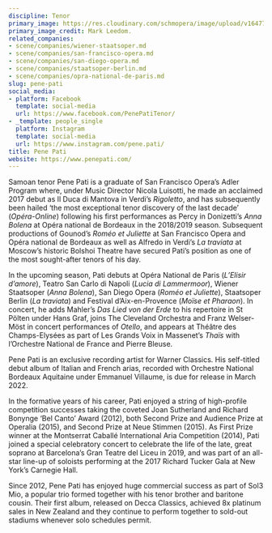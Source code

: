 ```yaml
---
discipline: Tenor
primary_image: https://res.cloudinary.com/schmopera/image/upload/v1647736133/media/2022/03/Pene_Pati_tqhxjb.jpg
primary_image_credit: Mark Leedom.
related_companies:
- scene/companies/wiener-staatsoper.md
- scene/companies/san-francisco-opera.md
- scene/companies/san-diego-opera.md
- scene/companies/staatsoper-berlin.md
- scene/companies/opra-national-de-paris.md
slug: pene-pati
social_media:
- platform: Facebook
  template: social-media
  url: https://www.facebook.com/PenePatiTenor/
- _template: people_single
  platform: Instagram
  template: social-media
  url: https://www.instagram.com/pene.pati/
title: Pene Pati
website: https://www.penepati.com/
---
```

Samoan tenor Pene Pati is a graduate of San Francisco Opera’s Adler Program where, under Music Director Nicola Luisotti, he made an acclaimed 2017 debut as Il Duca di Mantova in Verdi’s _Rigoletto_, and has subsequently been hailed ​‘the most exceptional tenor discovery of the last decade’ (_Opéra-Online_) following his first performances as Percy in Donizetti’s _Anna Bolena_ at Opéra national de Bordeaux in the 2018/2019 season. Subsequent productions of Gounod’s _Roméo et Juliette_ at San Francisco Opera and Opéra national de Bordeaux as well as Alfredo in Verdi’s _La traviata_ at Moscow’s historic Bolshoi Theatre have secured Pati’s position as one of the most sought-after tenors of his day.

In the upcoming season, Pati debuts at Opéra National de Paris (_L’Elisir d’amore_), Teatro San Carlo di Napoli (_Lucia di Lammermoor_), Wiener Staatsoper (_Anna Bolena_), San Diego Opera (_Roméo et Juliette_), Staatsoper Berlin (_La traviata_) and Festival d’Aix-en-Provence (_Moïse et Pharaon_). In concert, he adds Mahler’s _Das Lied von der Erde_ to his repertoire in St Pölten under Hans Graf, joins The Cleveland Orchestra and Franz Welser-Möst in concert performances of _Otello_, and appears at Théâtre des Champs-Elysées as part of Les Grands Voix in Massenet’s _Thaïs_ with l’Orchestre National de France and Pierre Bleuse.

Pene Pati is an exclusive recording artist for Warner Classics. His self-titled debut album of Italian and French arias, recorded with Orchestre National Bordeaux Aquitaine under Emmanuel Villaume, is due for release in March 2022.

In the formative years of his career, Pati enjoyed a string of high-profile competition successes taking the coveted Joan Sutherland and Richard Bonynge ​‘Bel Canto’ Award (2012), both Second Prize and Audience Prize at Operalia (2015), and Second Prize at Neue Stimmen (2015). As First Prize winner at the Montserrat Caballé International Aria Competition (2014), Pati joined a special celebratory concert to celebrate the life of the late, great soprano at Barcelona’s Gran Teatre del Liceu in 2019, and was part of an all-star line-up of soloists performing at the 2017 Richard Tucker Gala at New York’s Carnegie Hall.

Since 2012, Pene Pati has enjoyed huge commercial success as part of Sol3 Mio, a popular trio formed together with his tenor brother and baritone cousin. Their first album, released on Decca Classics, achieved 8x platinum sales in New Zealand and they continue to perform together to sold-out stadiums whenever solo schedules permit.